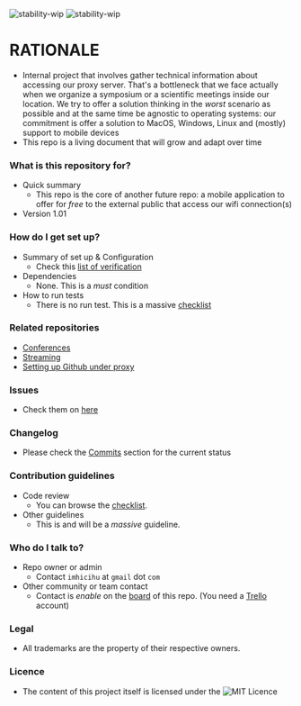 ![stability-wip](https://bitbucket.org/repo/ekyaeEE/images/477405737-stability_work_in_progress.png)
![stability-wip](https://bitbucket.org/repo/ekyaeEE/images/3847436881-internal_use_stable.png)

# RATIONALE #

* Internal project that involves gather technical information about accessing our proxy server. That's a bottleneck that we face actually when we organize a symposium or a scientific meetings inside our location. We try to offer a solution thinking in the _worst_ scenario as possible and at the same time be agnostic to operating systems: our commitment is offer a solution to MacOS, Windows, Linux and (mostly) support to mobile devices
* This repo is a living document that will grow and adapt over time

### What is this repository for? ###

* Quick summary
    - This repo is the core of another future repo: a mobile application to offer for _free_ to the external public that access our wifi connection(s)
* Version 1.01

### How do I get set up? ###

* Summary of set up & Configuration
    - Check this [list of verification](https://bitbucket.org/imhicihu/proxy-access/src/master/MacOSX_proxy_access_spanish.md)
* Dependencies
    - None. This is a _must_ condition
* How to run tests
    - There is no run test. This is a massive [checklist](https://bitbucket.org/imhicihu/proxy-access/src/master/MacOSX_proxy_access_spanish.md)

### Related repositories

* [Conferences](https://bitbucket.org/imhicihu/conferences/src/)
* [Streaming](https://bitbucket.org/imhicihu/streaming/src/master/)
* [Setting up Github under proxy](https://bitbucket.org/imhicihu/setting-up-github-under-proxy/src/master/)

### Issues ###

* Check them on [here](https://bitbucket.org/imhicihu/proxy-access/issues?status=new&status=open)

### Changelog ###

* Please check the [Commits](https://bitbucket.org/imhicihu/proxy-access/commits/) section for the current status

### Contribution guidelines ###

* Code review
    - You can browse the [checklist](https://bitbucket.org/imhicihu/proxy-access/src/master/MacOSX_proxy_access_spanish.md).
* Other guidelines
    - This is and will be a _massive_ guideline.  

### Who do I talk to? ###

* Repo owner or admin
    - Contact `imhicihu` at `gmail` dot `com`
* Other community or team contact
    - Contact is _enable_ on the [board](https://bitbucket.org/imhicihu/proxy-access/addon/trello/trello-board) of this repo. (You need a [Trello](https://trello.com/) account)

### Legal ###

* All trademarks are the property of their respective owners.

### Licence ###

* The content of this project itself is licensed under the ![MIT Licence](https://bitbucket.org/repo/ekyaeEE/images/2049852260-MIT-license-green.png)